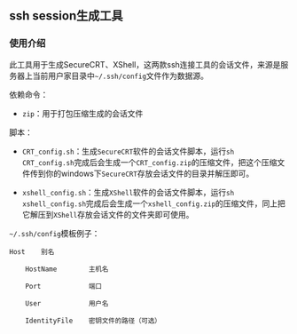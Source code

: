 ## ssh session生成工具

### 使用介绍

此工具用于生成SecureCRT、XShell，这两款ssh连接工具的会话文件，来源是服务器上当前用户家目录中`~/.ssh/config`文件作为数据源。

依赖命令：

- `zip`：用于打包压缩生成的会话文件


脚本：

- `CRT_config.sh`：生成`SecureCRT`软件的会话文件脚本，运行`sh CRT_config.sh`完成后会生成一个`CRT_config.zip`的压缩文件，把这个压缩文件传到你的windows下`SecureCRT`存放会话文件的目录并解压即可。

- `xshell_config.sh`：生成`XShell`软件的会话文件脚本，运行`sh xshell_config.sh`完成后会生成一个`xshell_config.zip`的压缩文件，同上把它解压到`XShell`存放会话文件的文件夹即可使用。


`~/.ssh/config`模板例子：

```shell
Host    别名

    HostName        主机名

    Port            端口

    User            用户名

    IdentityFile    密钥文件的路径（可选）
```









